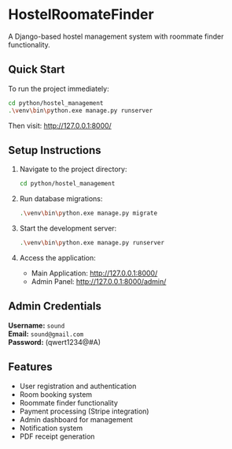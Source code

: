 # HostelRoomateFinder

A Django-based hostel management system with roommate finder functionality.

## Quick Start

To run the project immediately:

```bash
cd python/hostel_management
.\venv\bin\python.exe manage.py runserver
```

Then visit: http://127.0.0.1:8000/

## Setup Instructions

1. Navigate to the project directory:
   ```bash
   cd python/hostel_management
   ```

2. Run database migrations:
   ```bash
   .\venv\bin\python.exe manage.py migrate
   ```

3. Start the development server:
   ```bash
   .\venv\bin\python.exe manage.py runserver
   ```

4. Access the application:
   - Main Application: http://127.0.0.1:8000/
   - Admin Panel: http://127.0.0.1:8000/admin/

## Admin Credentials

**Username:** `sound`  
**Email:** `sound@gmail.com`  
**Password:** (qwert1234@#A)

## Features

- User registration and authentication
- Room booking system
- Roommate finder functionality
- Payment processing (Stripe integration)
- Admin dashboard for management
- Notification system
- PDF receipt generation